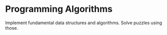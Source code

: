 Programming Algorithms
===================

Implement fundamental data structures and algorithms. Solve puzzles using those.

